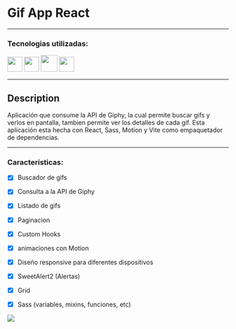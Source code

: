 # Gif App React

---

### Tecnologias utilizadas:

<img src="https://cdn-icons-png.flaticon.com/512/753/753244.png" width='34px' > <img src="https://cdn-icons-png.flaticon.com/512/919/919831.png" width='34px' > <img src="https://reactjsexample.com/content/images/2020/04/motion.png" width='38px' > <img src="https://preview.redd.it/ddhpio05n9l61.png?width=410&format=png&auto=webp&s=9da01f746dbf4fac515155edf15bf9b7793ec0df" width='34px' >

---

## Description

Aplicación que consume la API de Giphy, la cual permite buscar gifs y verlos en pantalla, tambien
permite ver los detalles de cada gif. Esta aplicación esta
hecha con React, Sass, Motion y Vite como empaquetador de dependencias.

---

### Caracteristicas:

- [x] Buscador de gifs
- [x] Consulta a la API de Giphy
- [x] Listado de gifs
- [x] Paginacion
- [x] Custom Hooks
- [x] animaciones con Motion
- [x] Diseño responsive para diferentes dispositivos
- [x] SweetAlert2 (Alertas)
- [x] Grid
- [x] Sass (variables, mixins, funciones, etc)



![](https://i.imgur.com/659mTVi.jpg)


 
